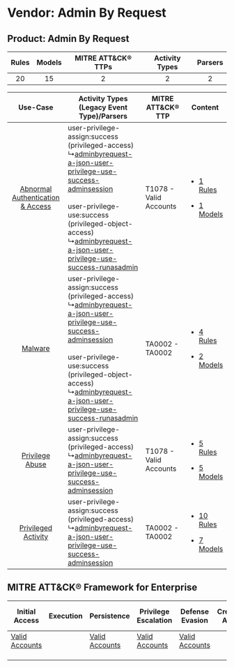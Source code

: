 Vendor: Admin By Request
========================
Product: Admin By Request
-------------------------
| Rules | Models | MITRE ATT&CK® TTPs | Activity Types | Parsers |
|:-----:|:------:|:------------------:|:--------------:|:-------:|
|  20   |   15   |         2          |       2        |    2    |

|    Use-Case    | Activity Types (Legacy Event Type)/Parsers    | MITRE ATT&CK® TTP          | Content    |
|:----:| ---- | ---- | ---- |
| [Abnormal Authentication & Access](../../../UseCases/uc_abnormal_authentication_&_access.md) |  user-privilege-assign:success (privileged-access)<br> ↳[adminbyrequest-a-json-user-privilege-use-success-adminsession](Ps/pC_adminbyrequestajsonuserprivilegeusesuccessadminsession.md)<br><br> user-privilege-use:success (privileged-object-access)<br> ↳[adminbyrequest-a-json-user-privilege-use-success-runasadmin](Ps/pC_adminbyrequestajsonuserprivilegeusesuccessrunasadmin.md)<br> | T1078 - Valid Accounts<br> | [<ul><li>1 Rules</li></ul><ul><li>1 Models</li></ul>](RM/r_m_admin_by_request_admin_by_request_Abnormal_Authentication_&_Access.md) |
|    [Malware](../../../UseCases/uc_malware.md)    |  user-privilege-assign:success (privileged-access)<br> ↳[adminbyrequest-a-json-user-privilege-use-success-adminsession](Ps/pC_adminbyrequestajsonuserprivilegeusesuccessadminsession.md)<br><br> user-privilege-use:success (privileged-object-access)<br> ↳[adminbyrequest-a-json-user-privilege-use-success-runasadmin](Ps/pC_adminbyrequestajsonuserprivilegeusesuccessrunasadmin.md)<br> | TA0002 - TA0002<br>        | [<ul><li>4 Rules</li></ul><ul><li>2 Models</li></ul>](RM/r_m_admin_by_request_admin_by_request_Malware.md)    |
|    [Privilege Abuse](../../../UseCases/uc_privilege_abuse.md)    |  user-privilege-assign:success (privileged-access)<br> ↳[adminbyrequest-a-json-user-privilege-use-success-adminsession](Ps/pC_adminbyrequestajsonuserprivilegeusesuccessadminsession.md)<br>    | T1078 - Valid Accounts<br> | [<ul><li>5 Rules</li></ul><ul><li>5 Models</li></ul>](RM/r_m_admin_by_request_admin_by_request_Privilege_Abuse.md)    |
|    [Privileged Activity](../../../UseCases/uc_privileged_activity.md)    |  user-privilege-assign:success (privileged-access)<br> ↳[adminbyrequest-a-json-user-privilege-use-success-adminsession](Ps/pC_adminbyrequestajsonuserprivilegeusesuccessadminsession.md)<br>    | TA0002 - TA0002<br>        | [<ul><li>10 Rules</li></ul><ul><li>7 Models</li></ul>](RM/r_m_admin_by_request_admin_by_request_Privileged_Activity.md)    |

MITRE ATT&CK® Framework for Enterprise
--------------------------------------
| Initial Access                                                      | Execution | Persistence                                                         | Privilege Escalation                                                | Defense Evasion                                                     | Credential Access | Discovery | Lateral Movement | Collection | Command and Control | Exfiltration | Impact |
| ------------------------------------------------------------------- | --------- | ------------------------------------------------------------------- | ------------------------------------------------------------------- | ------------------------------------------------------------------- | ----------------- | --------- | ---------------- | ---------- | ------------------- | ------------ | ------ |
| [Valid Accounts](https://attack.mitre.org/techniques/T1078)<br><br> |           | [Valid Accounts](https://attack.mitre.org/techniques/T1078)<br><br> | [Valid Accounts](https://attack.mitre.org/techniques/T1078)<br><br> | [Valid Accounts](https://attack.mitre.org/techniques/T1078)<br><br> |                   |           |                  |            |                     |              |        |